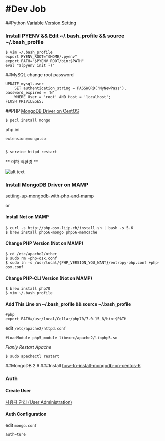#Dev Job
======
##Python
[Variable Version Setting](https://github.com/yyuu/pyenv)
### Install PYENV && Edit ~/.bash_profile && source ~/.bash_profile
	$ vim ~/.bash_profile 
	export PYENV_ROOT="$HOME/.pyenv"
	export PATH="$PYENV_ROOT/bin:$PATH"
	eval "$(pyenv init -)"

##MySQL
change root password

	UPDATE mysql.user
	    SET authentication_string = PASSWORD('MyNewPass'), password_expired = 'N'
	    WHERE User = 'root' AND Host = 'localhost';
	FLUSH PRIVILEGES;

##PHP
[MongoDB Driver on CentOS](https://www.liquidweb.com/kb/how-to-install-the-mongodb-php-driver-extension-on-centos-6/)
	
	$ pecl install mongo
php.ini	
	
	extension=mongo.so
	
	
	$ service httpd restart

** 이하 맥환경 **

![alt text](https://gmyou71.files.wordpress.com/2017/02/e18489e185b3e1848fe185b3e18485e185b5e186abe18489e185a3e186ba-2017-02-20-e1848be185a9e18492e185ae-5-46-16.png?w=680 "MAMP에서 PHP버전 변경하기")

### Install MongoDB Driver on MAMP
[setting-up-mongodb-with-php-and-mamp](http://lukepeters.me/blog/setting-up-mongodb-with-php-and-mamp)

or 

#### Install Not on MAMP
	$ curl -s http://php-osx.liip.ch/install.sh | bash -s 5.6
	$ brew install php56-mongo php56-memcache

#### Change PHP Version (Not on MAMP)
	$ cd /etc/apache2/other
	$ sudo rm +php-osx.conf 
	$ sudo ln -s /usr/local/{PHP_VERSION_YOU_WANT}/entropy-php.conf +php-osx.conf
	
#### Change PHP-CLI Version (Not on MAMP)
	$ brew install php70
	$ vim ~/.bash_profile

#### Add This Line on ~/.bash_profile && source ~/.bash_profile
	#php
	export PATH=/usr/local/Cellar/php70/7.0.15_8/bin:$PATH

edit `/etc/apache2/httpd.conf`

	#LoadModule php5_module libexec/apache2/libphp5.so

*Fianly Restart Apache*
	
	$ sudo apachectl restart

##MongoDB 2.6
###Install
[how-to-install-mongodb-on-centos-6](https://www.liquidweb.com/kb/how-to-install-mongodb-on-centos-6/)
### Auth
#### Create User
[사용자 관리 (User Administration)](http://bloodguy.tistory.com/entry/MongoDB-%EC%82%AC%EC%9A%A9%EC%9E%90-%EA%B4%80%EB%A6%AC-User-Administration)
#### Auth Configuration
edit `mongo.conf`

	auth=ture
